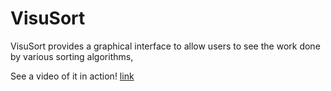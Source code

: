 # VisuSort
VisuSort provides a graphical interface to allow users to see the work done by various sorting algorithms,

See a video of it in action! [link](https://www.youtube.com/watch?v=fgZ9sukDves)
